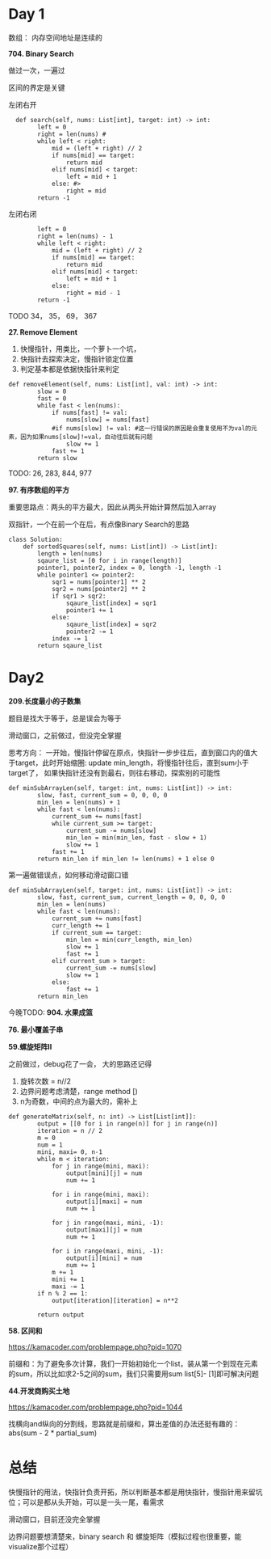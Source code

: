 # Day 1

数组： 内存空间地址是连续的

**704. Binary Search**

做过一次，一遍过

区间的界定是关键
  
左闭右开

```
  def search(self, nums: List[int], target: int) -> int:
        left = 0
        right = len(nums) #
        while left < right:
            mid = (left + right) // 2
            if nums[mid] == target:
                return mid
            elif nums[mid] < target:
                left = mid + 1
            else: #>
                right = mid
        return -1
```
左闭右闭

```
        left = 0
        right = len(nums) - 1
        while left < right:
            mid = (left + right) // 2
            if nums[mid] == target:
                return mid
            elif nums[mid] < target:
                left = mid + 1
            else: 
                right = mid - 1
        return -1
```

TODO 34， 35， 69， 367

**27. Remove Element**

1. 快慢指针，用类比，一个萝卜一个坑，
2. 快指针去探索决定，慢指针锁定位置
3. 判定基本都是依据快指针来判定
```
def removeElement(self, nums: List[int], val: int) -> int:
        slow = 0
        fast = 0
        while fast < len(nums):
            if nums[fast] != val:
                nums[slow] = nums[fast]
            #if nums[slow] != val: #这一行错误的原因是会重复使用不为val的元素，因为如果nums[slow]!=val，自动往后就有问题
                slow += 1
            fast += 1
        return slow
```

TODO: 26, 283, 844, 977

**97. 有序数组的平方**

重要思路点：两头的平方最大，因此从两头开始计算然后加入array

双指针，一个在前一个在后，有点像Binary Search的思路

```
class Solution:
    def sortedSquares(self, nums: List[int]) -> List[int]:
        length = len(nums)
        sqaure_list = [0 for i in range(length)]
        pointer1, pointer2, index = 0, length -1, length -1
        while pointer1 <= pointer2:
            sqr1 = nums[pointer1] ** 2
            sqr2 = nums[pointer2] ** 2
            if sqr1 > sqr2:
                sqaure_list[index] = sqr1
                pointer1 += 1
            else:
                sqaure_list[index] = sqr2
                pointer2 -= 1
            index -= 1
        return sqaure_list
```

# Day2

**209.长度最小的子数集**

题目是找大于等于，总是误会为等于

滑动窗口，之前做过，但没完全掌握

思考方向： 一开始，慢指针停留在原点，快指针一步步往后，直到窗口内的值大于target，此时开始缩圈: update min_length，将慢指针往后，直到sum小于target了，
如果快指针还没有到最右，则往右移动，探索别的可能性

```
def minSubArrayLen(self, target: int, nums: List[int]) -> int:
        slow, fast, current_sum = 0, 0, 0, 0
        min_len = len(nums) + 1
        while fast < len(nums):
            current_sum += nums[fast]
            while current_sum >= target:
                current_sum -= nums[slow]
                min_len = min(min_len, fast - slow + 1)
                slow += 1
            fast += 1    
        return min_len if min_len != len(nums) + 1 else 0
```

第一遍做错误点，如何移动滑动窗口错
```
def minSubArrayLen(self, target: int, nums: List[int]) -> int:
        slow, fast, current_sum, current_length = 0, 0, 0, 0
        min_len = len(nums)
        while fast < len(nums):
            current_sum += nums[fast]
            curr_length += 1
            if current_sum == target:
                min_len = min(curr_length, min_len)
                slow += 1
                fast += 1
            elif current_sum > target:
                current_sum -= nums[slow]
                slow += 1
            else:
                fast += 1
        return min_len
```

今晚TODO: 
**904. 水果成篮**

**76. 最小覆盖子串**

**59.螺旋矩阵II**

之前做过，debug花了一会， 大的思路还记得

1. 旋转次数 = n//2
2. 边界问题考虑清楚，range method [)
3. n为奇数，中间的点为最大的，需补上
```
def generateMatrix(self, n: int) -> List[List[int]]:
        output = [[0 for i in range(n)] for j in range(n)]
        iteration = n // 2
        m = 0
        num = 1
        mini, maxi= 0, n-1
        while m < iteration:
            for j in range(mini, maxi):
                output[mini][j] = num
                num += 1
            
            for i in range(mini, maxi):
                output[i][maxi] = num
                num += 1
            
            for j in range(maxi, mini, -1):
                output[maxi][j] = num
                num += 1
            
            for i in range(maxi, mini, -1):
                output[i][mini] = num
                num += 1
            m += 1
            mini += 1
            maxi -= 1
        if n % 2 == 1:
            output[iteration][iteration] = n**2

        return output
```


**58. 区间和**

https://kamacoder.com/problempage.php?pid=1070

前缀和：为了避免多次计算，我们一开始初始化一个list，装从第一个到现在元素的sum，所以比如求2-5之间的sum，我们只需要用sum list[5]- [1]即可解决问题

**44.开发商购买土地**

https://kamacoder.com/problempage.php?pid=1044

找横向and纵向的分割线，思路就是前缀和，算出差值的办法还挺有趣的： abs(sum - 2 * partial_sum)


# 总结

快慢指针的用法，快指针负责开拓，所以判断基本都是用快指针，慢指针用来留坑位；可以是都从头开始，可以是一头一尾，看需求

滑动窗口，目前还没完全掌握

边界问题要想清楚来，binary search 和 螺旋矩阵（模拟过程也很重要，能visualize那个过程）
     
